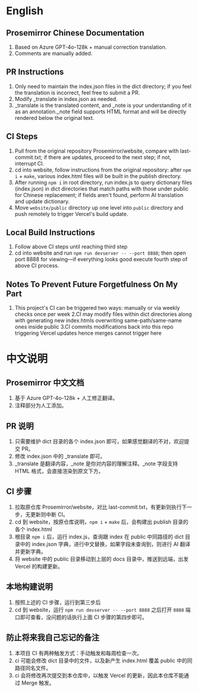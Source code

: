 # English

## Prosemirror Chinese Documentation

1. Based on Azure GPT-4o-128k + manual correction translation.
2. Comments are manually added.

## PR Instructions

1. Only need to maintain the index.json files in the dict directory; if you feel the translation is incorrect, feel free to submit a PR.
2. Modify \_translate in index.json as needed.
3. \_translate is the translated content, and \_note is your understanding of it as an annotation.\_note field supports HTML format and will be directly rendered below the original text.

## CI Steps

1. Pull from the original repository Prosemirror/website, compare with last-commit.txt; if there are updates, proceed to the next step; if not, interrupt CI.
2. cd into website, follow instructions from the original repository: after `npm i` + `make`, various index.html files will be built in the publish directory.
3. After running `npm i` in root directory, run index.js to query dictionary files (index.json) in dict directories that match paths with those under public for Chinese replacement; if fields aren't found, perform AI translation and update dictionary.
4. Move `website/public` directory up one level into `public` directory and push remotely to trigger Vercel's build update.

## Local Build Instructions

1. Follow above CI steps until reaching third step
2. cd into website and run `npm run devserver -- --port 8888`; then open port 8888 for viewing—if everything looks good execute fourth step of above CI process.

## Notes To Prevent Future Forgetfulness On My Part

1. This project's CI can be triggered two ways: manually or via weekly checks once per week
   2.CI may modify files within dict directories along with generating new index.htmls overwriting same-path/same-name ones inside public
   3.CI commits modifications back into this repo triggering Vercel updates hence merges cannot trigger here

# 中文说明

## Prosemirror 中文文档

1. 基于 Azure GPT-4o-128k + 人工修正翻译。
2. 注释部分为人工添加。

## PR 说明

1. 只需要维护 dict 目录的各个 index.json 即可，如果感觉翻译的不对，欢迎提交 PR。
2. 修改 index.json 中的 \_translate 即可。
3. \_translate 是翻译内容，\_note 是你对内容的理解注释。\_note 字段支持 HTML 格式，会直接渲染到原文下方。

## CI 步骤

1. 拉取原仓库 Prosemirror/website，对比 last-commit.txt，有更新则执行下一步，无更新则中断 CI。
2. cd 到 website，按原仓库说明，`npm i` + `make` 后，会构建出 publish 目录的各个 index.html
3. 根目录 `npm i` 后，运行 index.js，查询跟 index 在 public 中同路径的 dict 目录中的 index.json 字典，进行中文替换，如果字段未查询到，则进行 AI 翻译并更新字典。
4. 将 website 中的 public 目录移动到上层的 docs 目录中，推送到远端，出发 Vercel 的构建更新。

## 本地构建说明

1. 按照上述的 CI 步骤，运行到第三步后
2. cd 到 website，运行 `npm run devserver -- --port 8888` 之后打开 `8888` 端口即可查看，没问题的话执行上面 CI 步骤的第四步即可。

## 防止将来我自己忘记的备注

1. 本项目 CI 有两种触发方式：手动触发和每周检查一次。
2. ci 可能会修改 dict 目录中的文件，以及新产生 index.html 覆盖 public 中的同路径同名文件。
3. ci 会将修改再次提交到本仓库中，以触发 Vercel 的更新，因此本仓库不能通过 Merge 触发。
